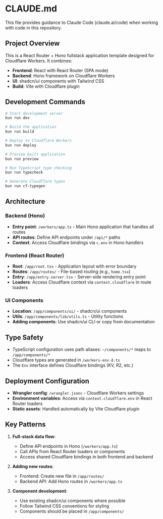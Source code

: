 # CLAUDE.md

This file provides guidance to Claude Code (claude.ai/code) when working with code in this repository.

## Project Overview

This is a React Router + Hono fullstack application template designed for Cloudflare Workers. It combines:
- **Frontend**: React with React Router (SPA mode)
- **Backend**: Hono framework on Cloudflare Workers
- **UI**: shadcn/ui components with Tailwind CSS
- **Build**: Vite with Cloudflare plugin

## Development Commands

```bash
# Start development server
bun run dev

# Build the application
bun run build

# Deploy to Cloudflare Workers
bun run deploy

# Preview built application
bun run preview

# Run TypeScript type checking
bun run typecheck

# Generate Cloudflare types
bun run cf-typegen
```

## Architecture

### Backend (Hono)
- **Entry point**: `/workers/app.ts` - Main Hono application that handles all routes
- **API routes**: Define API endpoints under `/api/*` paths
- **Context**: Access Cloudflare bindings via `c.env` in Hono handlers

### Frontend (React Router)
- **Root**: `/app/root.tsx` - Application layout with error boundary
- **Routes**: `/app/routes/` - File-based routing (e.g., `home.tsx`)
- **Entry**: `/app/entry.server.tsx` - Server-side rendering entry point
- **Loaders**: Access Cloudflare context via `context.cloudflare` in route loaders

### UI Components
- **Location**: `/app/components/ui/` - shadcn/ui components
- **Utils**: `/app/components/lib/utils.ts` - Utility functions
- **Adding components**: Use shadcn/ui CLI or copy from documentation

## Type Safety

- TypeScript configuration uses path aliases: `~/components/*` maps to `/app/components/*`
- Cloudflare types are generated in `/workers-env.d.ts`
- The `Env` interface defines Cloudflare bindings (KV, R2, etc.)

## Deployment Configuration

- **Wrangler config**: `/wrangler.jsonc` - Cloudflare Workers settings
- **Environment variables**: Access via `context.cloudflare.env` in React Router loaders
- **Static assets**: Handled automatically by Vite Cloudflare plugin

## Key Patterns

1. **Full-stack data flow**: 
   - Define API endpoints in Hono (`/workers/app.ts`)
   - Call APIs from React Router loaders or components
   - Access shared Cloudflare bindings in both frontend and backend

2. **Adding new routes**:
   - Frontend: Create new file in `/app/routes/`
   - Backend API: Add Hono routes in `/workers/app.ts`

3. **Component development**:
   - Use existing shadcn/ui components where possible
   - Follow Tailwind CSS conventions for styling
   - Components should be placed in `/app/components/`